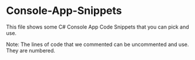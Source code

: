 # Console-App-Snippets
This file shows some C# Console App Code Snippets that you can pick and use.

Note: The lines of code that we commented can be uncommented and use.
They are numbered.
